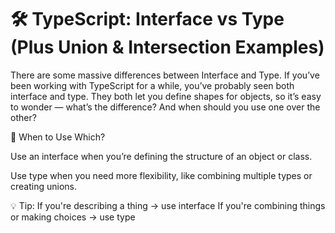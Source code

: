 # 🛠 TypeScript: Interface vs Type (Plus Union & Intersection Examples)

There are some massive differences between Interface and Type. If you’ve been working with TypeScript for a while, you’ve probably seen both interface and type. They both let you define shapes for objects, so it’s easy to wonder — what’s the difference? And when should you use one over the other?

🧠 When to Use Which?

Use an interface when you’re defining the structure of an object or class.

Use type when you need more flexibility, like combining multiple types or creating unions.

💡 Tip:
If you're describing a thing → use interface
If you're combining things or making choices → use type

